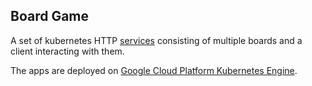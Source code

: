 ## Board Game

A set of kubernetes HTTP [services](https://kubernetes.io/docs/concepts/services-networking/service) consisting of multiple boards and a client interacting with them.

The apps are deployed on [Google Cloud Platform Kubernetes Engine](https://console.cloud.google.com/kubernetes).
